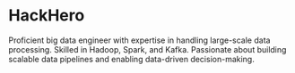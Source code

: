 # HackHero
Proficient big data engineer with expertise in handling large-scale data processing. Skilled in Hadoop, Spark, and Kafka. Passionate about building scalable data pipelines and enabling data-driven decision-making.

